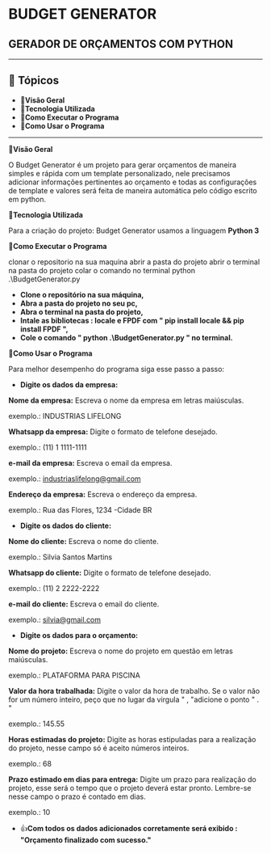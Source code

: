 # **BUDGET GENERATOR**
## GERADOR DE ORÇAMENTOS COM PYTHON
---
## 📁 **Tópicos**


*   📁**Visão Geral**
*   📁**Tecnologia Utilizada**
*   📁**Como Executar o Programa** 
*   📁**Como Usar o Programa**

---
📁**Visão Geral**

O Budget Generator é um projeto para gerar orçamentos de maneira simples e rápida com um template personalizado, nele precisamos adicionar informações pertinentes ao orçamento e todas as configurações de template e valores será feita de maneira automática pelo código escrito em python.

📁**Tecnologia Utilizada**

Para a criação do projeto: Budget Generator usamos a linguagem **Python 3**

📁**Como Executar o Programa** 

clonar o repositorio na sua maquina
abrir a pasta do projeto
abrir o terminal na pasta do projeto
colar o comando no terminal python .\BudgetGenerator.py


*   **Clone o repositório na sua máquina,**
*   **Abra a pasta do projeto no seu pc,**
*   **Abra o terminal na pasta do projeto,**
*   **Intale as bibliotecas : locale e FPDF com " pip install locale && pip install FPDF ",**
*   **Cole o comando " python .\BudgetGenerator.py " no terminal.**


📁**Como Usar o Programa** 

Para melhor desempenho do programa siga esse passo a passo:

*   **Digite os dados da empresa:**

**Nome da empresa:** Escreva o nome da empresa em letras maiúsculas.

exemplo.: INDUSTRIAS LIFELONG

**Whatsapp da empresa:** Digite o formato de telefone desejado. 

exemplo.: (11) 1 1111-1111 

**e-mail da empresa:** Escreva o email da empresa.

exemplo.: industriaslifelong@gmail.com

**Endereço da empresa:** Escreva o endereço da empresa.

exemplo.: Rua das Flores, 1234 -Cidade BR

*   **Digite os dados do cliente:**

**Nome do cliente:** Escreva o nome do cliente.

exemplo.: Silvia Santos Martins

**Whatsapp do cliente:** Digite o formato de telefone desejado. 

exemplo.: (11) 2 2222-2222 

**e-mail do cliente:** Escreva o email do cliente.

exemplo.: silvia@gmail.com

*   **Digite os dados para o orçamento:**

**Nome do projeto:** Escreva o nome do projeto em questão em letras maiúsculas.

exemplo.: PLATAFORMA PARA PISCINA

**Valor da hora trabalhada:** Digite o valor da hora de trabalho. Se o valor não for um número inteiro, peço que no lugar da virgula " , "adicione o ponto " . "

exemplo.: 145.55

**Horas estimadas do projeto:** Digite as horas estipuladas para a realização do projeto, nesse campo só é aceito números inteiros.

exemplo.: 68

**Prazo estimado em dias para entrega:** Digite um prazo para realização do projeto, esse será o tempo que o projeto deverá estar pronto. Lembre-se nesse campo o prazo é contado em dias.

exemplo.: 10

*  👍**Com todos os dados adicionados corretamente será exibido :
"Orçamento finalizado com sucesso."**

